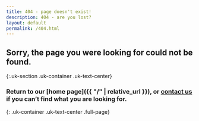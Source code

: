 ```yaml
---
title: 404 - page doesn't exist!
description: 404 - are you lost?
layout: default
permalink: /404.html
---
```


## Sorry, the page you were looking for could not be found.
{:.uk-section .uk-container .uk-text-center}

### Return to our [home page]({{ "/" | relative_url }}), or [contact us](https://discord.gg/DacEhAy) if you can’t find what you are looking for.
{: .uk-container .uk-text-center .full-page}
